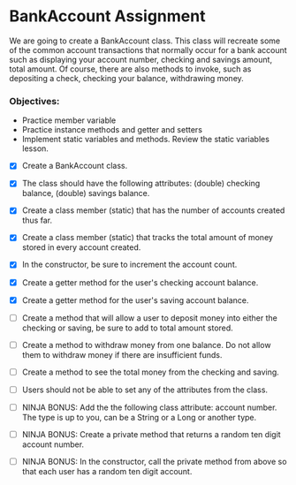 # BankAccount Assignment

We are going to create a BankAccount class. This class will recreate some of the common account transactions that normally occur for a bank account such as displaying your account number, checking and savings amount, total amount. Of course, there are also methods to invoke, such as depositing a check, checking your balance, withdrawing money.

### Objectives:

- Practice member variable
- Practice instance methods and getter and setters
- Implement static variables and methods. Review the static variables lesson.

- [x] Create a BankAccount class.

- [x] The class should have the following attributes: (double) checking balance, (double) savings balance.

- [x] Create a class member (static) that has the number of accounts created thus far.

- [x] Create a class member (static) that tracks the total amount of money stored in every account created.

- [x] In the constructor, be sure to increment the account count.

- [x] Create a getter method for the user's checking account balance.

- [x] Create a getter method for the user's saving account balance.

- [ ] Create a method that will allow a user to deposit money into either the checking or saving, be sure to add to total amount stored.

- [ ] Create a method to withdraw money from one balance. Do not allow them to withdraw money if there are insufficient funds.

- [ ] Create a method to see the total money from the checking and saving.

- [ ] Users should not be able to set any of the attributes from the class.

- [ ] NINJA BONUS: Add the the following class attribute: account number. The type is up to you, can be a String or a Long or another type.

- [ ] NINJA BONUS: Create a private method that returns a random ten digit account number.

- [ ] NINJA BONUS: In the constructor, call the private method from above so that each user has a random ten digit account.
